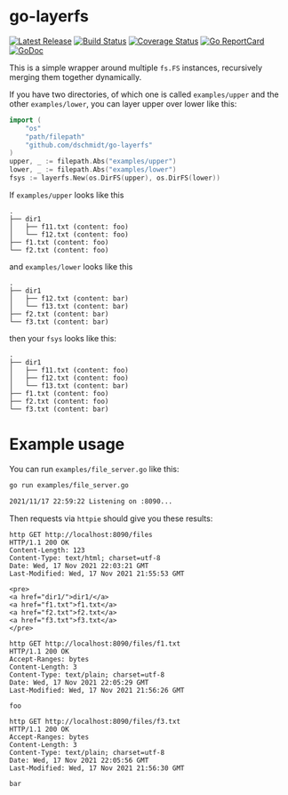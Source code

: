 # go-layerfs

[![Latest Release](https://img.shields.io/github/release/dschmidt/go-layerfs.svg)](https://github.com/dschmidt/go-layerfs/releases)
[![Build Status](https://github.com/dschmidt/go-layerfs/workflows/build/badge.svg)](https://github.com/dschmidt/go-layerfs/actions)
[![Coverage Status](https://coveralls.io/repos/github/dschmidt/go-layerfs/badge.svg?branch=main)](https://coveralls.io/github/dschmidt/go-layerfs?branch=main)
[![Go ReportCard](https://goreportcard.com/badge/dschmidt/go-layerfs)](https://goreportcard.com/report/dschmidt/go-layerfs)
[![GoDoc](https://pkg.go.dev/badge/github.com/dschmidt/go-layerfs)](https://pkg.go.dev/github.com/dschmidt/go-layerfs)


This is a simple wrapper around multiple `fs.FS` instances, recursively merging them together dynamically.


If you have two directories, of which one is called `examples/upper` and the other `examples/lower`, you can layer upper over lower like this:

```go
import (
	"os"
	"path/filepath"
	"github.com/dschmidt/go-layerfs"
)
upper, _ := filepath.Abs("examples/upper")
lower, _ := filepath.Abs("examples/lower")
fsys := layerfs.New(os.DirFS(upper), os.DirFS(lower))
```

If `examples/upper` looks like this

```
.
├── dir1
│   ├── f11.txt (content: foo)
│   └── f12.txt (content: foo)
├── f1.txt (content: foo)
└── f2.txt (content: foo)
```

and `examples/lower` looks like this

```
.
├── dir1
│   ├── f12.txt (content: bar)
│   └── f13.txt (content: bar)
├── f2.txt (content: bar)
└── f3.txt (content: bar)
```

then your `fsys` looks like this:

```
.
├── dir1
│   ├── f11.txt (content: foo)
│   ├── f12.txt (content: foo)
│   └── f13.txt (content: bar)
├── f1.txt (content: foo)
├── f2.txt (content: foo)
└── f3.txt (content: bar)
```

# Example usage

You can run `examples/file_server.go` like this:

```bash
go run examples/file_server.go

2021/11/17 22:59:22 Listening on :8090...
```

Then requests via `httpie` should give you these results:

```
http GET http://localhost:8090/files
HTTP/1.1 200 OK
Content-Length: 123
Content-Type: text/html; charset=utf-8
Date: Wed, 17 Nov 2021 22:03:21 GMT
Last-Modified: Wed, 17 Nov 2021 21:55:53 GMT

<pre>
<a href="dir1/">dir1/</a>
<a href="f1.txt">f1.txt</a>
<a href="f2.txt">f2.txt</a>
<a href="f3.txt">f3.txt</a>
</pre>
```

```
http GET http://localhost:8090/files/f1.txt
HTTP/1.1 200 OK
Accept-Ranges: bytes
Content-Length: 3
Content-Type: text/plain; charset=utf-8
Date: Wed, 17 Nov 2021 22:05:29 GMT
Last-Modified: Wed, 17 Nov 2021 21:56:26 GMT

foo
```

```
http GET http://localhost:8090/files/f3.txt
HTTP/1.1 200 OK
Accept-Ranges: bytes
Content-Length: 3
Content-Type: text/plain; charset=utf-8
Date: Wed, 17 Nov 2021 22:05:56 GMT
Last-Modified: Wed, 17 Nov 2021 21:56:30 GMT

bar
```
